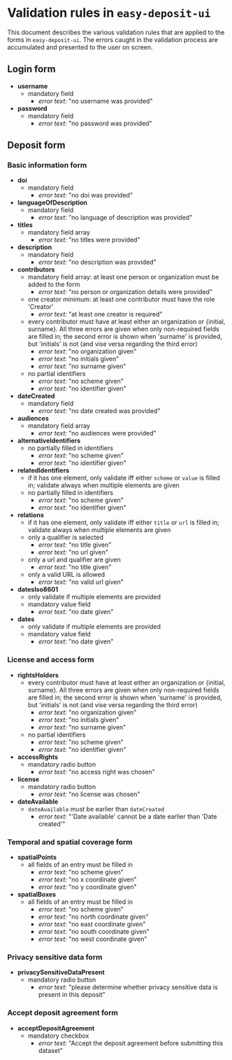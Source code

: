 Validation rules in `easy-deposit-ui`
=====================================

This document describes the various validation rules that are applied to the forms in `easy-deposit-ui`.
The errors caught in the validation process are accumulated and presented to the user on screen.


Login form
----------

* **username**
  * mandatory field
    * _error text:_ "no username was provided"
* **password**
  * mandatory field
    * _error text:_ "no password was provided"


Deposit form
------------

### Basic information form

* **doi**
  * mandatory field
    * _error text:_ "no doi was provided"
* **languageOfDescription**
  * mandatory field
    * _error text:_ "no language of description was provided"
* **titles**
  * mandatory field array
    * _error text:_ "no titles were provided"
* **description**
  * mandatory field
    * _error text:_ "no description was provided"
* **contributors**
  * mandatory field array: at least one person or organization must be added to the form
    * _error text:_ "no person or organization details were provided"
  * one creator minimum: at least one contributor must have the role 'Creator'
    * _error text:_ "at least one creator is required"
  * every contributor must have at least either an organization or {initial, surname}. All three
    errors are given when only non-required fields are filled in; the second error is shown when
    'surname' is provided, but 'initials' is not (and vise versa regarding the third error)
    * _error text:_ "no organization given"
    * _error text:_ "no initials given"
    * _error text:_ "no surname given"
  * no partial identifiers
    * _error text:_ "no scheme given"
    * _error text:_ "no identifier given"
* **dateCreated**
  * mandatory field
    * _error text:_ "no date created was provided"
* **audiences**
  * mandatory field array
    * _error text:_ "no audiences were provided"
* **alternativeIdentifiers**
  * no partially filled in identifiers
    * _error text:_ "no scheme given"
    * _error text:_ "no identifier given"
* **relatedIdentifiers**
  * if it has one element, only validate iff either `scheme` or `value` is filled in;
    validate always when multiple elements are given
  * no partially filled in identifiers
    * _error text:_ "no scheme given"
    * _error text:_ "no identifier given"
* **relations**
  * if it has one element, only validate iff either `title` or `url` is filled in;
    validate always when multiple elements are given
  * only a qualifier is selected
    * _error text:_ "no title given"
    * _error text:_ "no url given"
  * only a url and qualifier are given
    * _error text:_ "no title given"
  * only a valid URL is allowed
    * _error text:_ "no valid url given"
* **datesIso8601**
  * only validate if multiple elements are provided
  * mandatory value field
    * _error text:_ "no date given"
* **dates**
  * only validate if multiple elements are provided
  * mandatory value field
    * _error text:_ "no date given"

### License and access form

* **rightsHolders**
  * every contributor must have at least either an organization or {initial, surname}. All three
    errors are given when only non-required fields are filled in; the second error is shown when
    'surname' is provided, but 'initials' is not (and vise versa regarding the third error)
    * _error text:_ "no organization given"
    * _error text:_ "no initials given"
    * _error text:_ "no surname given"
  * no partial identifiers
    * _error text:_ "no scheme given"
    * _error text:_ "no identifier given"
* **accessRights**
  * mandatory radio button
    * _error text:_ "no access right was chosen"
* **license**
  * mandatory radio button
    * _error text:_ "no license was chosen"
* **dateAvailable**
  * `dateAvailable` must be earlier than `dateCreated`
    * _error text:_ "'Date available' cannot be a date earlier than 'Date created'"

### Temporal and spatial coverage form

* **spatialPoints**
  * all fields of an entry must be filled in
    * _error text:_ "no scheme given"
    * _error text:_ "no x coordinate given"
    * _error text:_ "no y coordinate given"
* **spatialBoxes**
  * all fields of an entry must be filled in
    * _error text:_ "no scheme given"
    * _error text:_ "no north coordinate given"
    * _error text:_ "no east coordinate given"
    * _error text:_ "no south coordinate given"
    * _error text:_ "no west coordinate given"

### Privacy sensitive data form

* **privacySensitiveDataPresent**
  * mandatory radio button
    * _error text:_ "please determine whether privacy sensitive data is present in this deposit"

### Accept deposit agreement form

* **acceptDepositAgreement**
  * mandatory checkbox
    * _error text:_ "Accept the deposit agreement before submitting this dataset"
